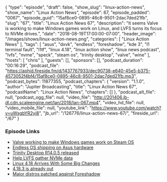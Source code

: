 {
  "type": "episode",
  "draft": false,
  "show_slug": "linux-action-news",
  "show_name": "Linux Action News",
  "episode": 67,
  "episode_padded": "0067",
  "episode_guid": "15af8ce0-0895-46c8-9501-2dac7ded21fb",
  "slug": "67",
  "title": "Linux Action News 67",
  "description": "It seems Valve is working to make Windows games work on Linux, and LVFS turns its focus to NVMe drives.",
  "date": "2018-08-19T17:00:00-07:00",
  "header_image": "/images/shows/linux-action-news.png",
  "categories": [
    "Linux Action News"
  ],
  "tags": [
    "asus",
    "dxvk",
    "endless",
    "foreshadow",
    "kde 3",
    "l1 terminal fault",
    "l1tf",
    "linux 4.18",
    "linux action show",
    "linux news podcast",
    "lvfs",
    "nvme",
    "speck",
    "steam os",
    "trinity desktop",
    "valve",
    "wine"
  ],
  "hosts": [
    "chris"
  ],
  "guests": [],
  "sponsors": [],
  "podcast_duration": "00:16:29",
  "podcast_file": "https://aphid.fireside.fm/d/1437767933/dec90738-e640-45e5-b375-4573052f4bf4/15af8ce0-0895-46c8-9501-2dac7ded21fb.mp3",
  "podcast_bytes": 11877355,
  "podcast_chapters": {
    "version": "1.1.0",
    "author": "Jupiter Broadcasting",
    "title": "Linux Action News 67",
    "podcastName": "Linux Action News",
    "chapters": []
  },
  "podcast_alt_file": null,
  "podcast_ogg_file": null,
  "video_file": "http://201406.jb-dl.cdn.scaleengine.net/lan/2018/lan-067.mp4",
  "video_hd_file": null,
  "video_mobile_file": null,
  "youtube_link": "https://www.youtube.com/watch?v=uWsgbYR2yj8",
  "jb_url": "/126776/linux-action-news-67/",
  "fireside_url": "/67"
}


### Episode Links

  * [ Valve working to make Windows games work on Steam OS](https://www.gamingonlinux.com/articles/valve-may-be-adding-support-for-using-compatibility-tools-for-playing-games-on-different-operating-systems.12349 " Valve working to make Windows games work on Steam OS")
  * [Endless OS shipping on Asus hardware](https://www.phoronix.com/scan.php?page=news_item&px=ASUS-Endless-OS-Linux-Laptops&utm_source=feedburner&utm_medium=feed&utm_campaign=Feed%3A+Phoronix+%28Phoronix%29 "Endless OS shipping on Asus hardware")
  * [Trinity Desktop R14.0.5 released](http://www.trinitydesktop.org/newsentry.php?entry=2018.08.18 "Trinity Desktop R14.0.5 released")
  * [Help LVFS gather NVMe data](https://blogs.gnome.org/hughsie/2018/08/17/nvme-firmware-i-need-your-data/ "Help LVFS gather NVMe data")
  * [Linux 4.18 Arrives With Some Big Changes](https://www.omgubuntu.co.uk/2018/08/linux-4-18-kernel-release-features "Linux 4.18 Arrives With Some Big Changes")
  * [4.18.3 is already out](https://www.phoronix.com/scan.php?page=news_item&px=Linux-4.18.3-Released "4.18.3 is already out")
  * [Major distros patched against Foreshadow](https://news.softpedia.com/news/ubuntu-debian-rhel-and-centos-linux-now-patched-against-foreshadow-attacks-522335.shtml "Major distros patched against Foreshadow")


